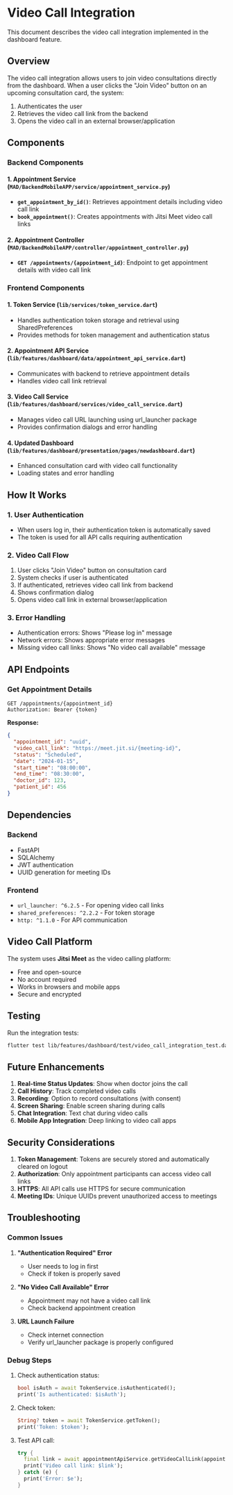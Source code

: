 # Video Call Integration

This document describes the video call integration implemented in the dashboard feature.

## Overview

The video call integration allows users to join video consultations directly from the dashboard. When a user clicks the "Join Video" button on an upcoming consultation card, the system:

1. Authenticates the user
2. Retrieves the video call link from the backend
3. Opens the video call in an external browser/application

## Components

### Backend Components

#### 1. Appointment Service (`MAD/BackendMobileAPP/service/appointment_service.py`)
- **`get_appointment_by_id()`**: Retrieves appointment details including video call link
- **`book_appointment()`**: Creates appointments with Jitsi Meet video call links

#### 2. Appointment Controller (`MAD/BackendMobileAPP/controller/appointment_controller.py`)
- **`GET /appointments/{appointment_id}`**: Endpoint to get appointment details with video call link

### Frontend Components

#### 1. Token Service (`lib/services/token_service.dart`)
- Handles authentication token storage and retrieval using SharedPreferences
- Provides methods for token management and authentication status

#### 2. Appointment API Service (`lib/features/dashboard/data/appointment_api_service.dart`)
- Communicates with backend to retrieve appointment details
- Handles video call link retrieval

#### 3. Video Call Service (`lib/features/dashboard/services/video_call_service.dart`)
- Manages video call URL launching using url_launcher package
- Provides confirmation dialogs and error handling

#### 4. Updated Dashboard (`lib/features/dashboard/presentation/pages/newdashboard.dart`)
- Enhanced consultation card with video call functionality
- Loading states and error handling

## How It Works

### 1. User Authentication
- When users log in, their authentication token is automatically saved
- The token is used for all API calls requiring authentication

### 2. Video Call Flow
1. User clicks "Join Video" button on consultation card
2. System checks if user is authenticated
3. If authenticated, retrieves video call link from backend
4. Shows confirmation dialog
5. Opens video call link in external browser/application

### 3. Error Handling
- Authentication errors: Shows "Please log in" message
- Network errors: Shows appropriate error messages
- Missing video call links: Shows "No video call available" message

## API Endpoints

### Get Appointment Details
```
GET /appointments/{appointment_id}
Authorization: Bearer {token}
```

**Response:**
```json
{
  "appointment_id": "uuid",
  "video_call_link": "https://meet.jit.si/{meeting-id}",
  "status": "Scheduled",
  "date": "2024-01-15",
  "start_time": "08:00:00",
  "end_time": "08:30:00",
  "doctor_id": 123,
  "patient_id": 456
}
```

## Dependencies

### Backend
- FastAPI
- SQLAlchemy
- JWT authentication
- UUID generation for meeting IDs

### Frontend
- `url_launcher: ^6.2.5` - For opening video call links
- `shared_preferences: ^2.2.2` - For token storage
- `http: ^1.1.0` - For API communication

## Video Call Platform

The system uses **Jitsi Meet** as the video calling platform:
- Free and open-source
- No account required
- Works in browsers and mobile apps
- Secure and encrypted

## Testing

Run the integration tests:
```bash
flutter test lib/features/dashboard/test/video_call_integration_test.dart
```

## Future Enhancements

1. **Real-time Status Updates**: Show when doctor joins the call
2. **Call History**: Track completed video calls
3. **Recording**: Option to record consultations (with consent)
4. **Screen Sharing**: Enable screen sharing during calls
5. **Chat Integration**: Text chat during video calls
6. **Mobile App Integration**: Deep linking to video call apps

## Security Considerations

1. **Token Management**: Tokens are securely stored and automatically cleared on logout
2. **Authorization**: Only appointment participants can access video call links
3. **HTTPS**: All API calls use HTTPS for secure communication
4. **Meeting IDs**: Unique UUIDs prevent unauthorized access to meetings

## Troubleshooting

### Common Issues

1. **"Authentication Required" Error**
   - User needs to log in first
   - Check if token is properly saved

2. **"No Video Call Available" Error**
   - Appointment may not have a video call link
   - Check backend appointment creation

3. **URL Launch Failure**
   - Check internet connection
   - Verify url_launcher package is properly configured

### Debug Steps

1. Check authentication status:
   ```dart
   bool isAuth = await TokenService.isAuthenticated();
   print('Is authenticated: $isAuth');
   ```

2. Check token:
   ```dart
   String? token = await TokenService.getToken();
   print('Token: $token');
   ```

3. Test API call:
   ```dart
   try {
     final link = await appointmentApiService.getVideoCallLink(appointmentId);
     print('Video call link: $link');
   } catch (e) {
     print('Error: $e');
   }
   ``` 